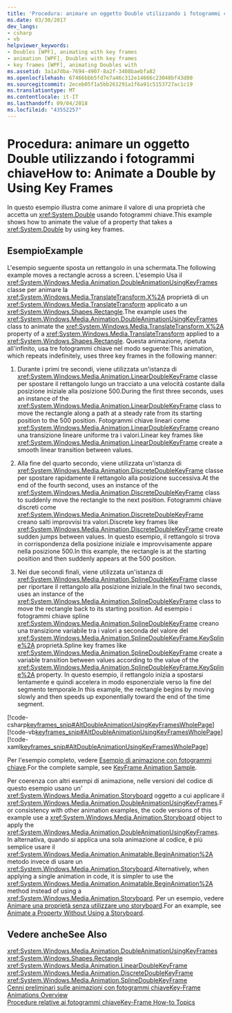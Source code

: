 ```yaml
---
title: 'Procedura: animare un oggetto Double utilizzando i fotogrammi chiave'
ms.date: 03/30/2017
dev_langs:
- csharp
- vb
helpviewer_keywords:
- Doubles [WPF], animating with key frames
- animation [WPF], Doubles with key frames
- key frames [WPF], animating Doubles with
ms.assetid: 3a1a7dba-7694-4907-8a2f-3408baebfa82
ms.openlocfilehash: 67466bbb5fd7e7a46c312e14666c23048bf43d80
ms.sourcegitcommit: 2eceb05f1a5bb261291a1f6a91c5153727ac1c19
ms.translationtype: MT
ms.contentlocale: it-IT
ms.lasthandoff: 09/04/2018
ms.locfileid: "43552257"
---
```

# <a name="how-to-animate-a-double-by-using-key-frames"></a><span data-ttu-id="222aa-102">Procedura: animare un oggetto Double utilizzando i fotogrammi chiave</span><span class="sxs-lookup"><span data-stu-id="222aa-102">How to: Animate a Double by Using Key Frames</span></span>
<span data-ttu-id="222aa-103">In questo esempio illustra come animare il valore di una proprietà che accetta un <xref:System.Double> usando fotogrammi chiave.</span><span class="sxs-lookup"><span data-stu-id="222aa-103">This example shows how to animate the value of a property that takes a <xref:System.Double> by using key frames.</span></span>  
  
## <a name="example"></a><span data-ttu-id="222aa-104">Esempio</span><span class="sxs-lookup"><span data-stu-id="222aa-104">Example</span></span>  
 <span data-ttu-id="222aa-105">L'esempio seguente sposta un rettangolo in una schermata.</span><span class="sxs-lookup"><span data-stu-id="222aa-105">The following example moves a rectangle across a screen.</span></span> <span data-ttu-id="222aa-106">L'esempio Usa il <xref:System.Windows.Media.Animation.DoubleAnimationUsingKeyFrames> classe per animare la <xref:System.Windows.Media.TranslateTransform.X%2A> proprietà di un <xref:System.Windows.Media.TranslateTransform> applicato a un <xref:System.Windows.Shapes.Rectangle>.</span><span class="sxs-lookup"><span data-stu-id="222aa-106">The example uses the <xref:System.Windows.Media.Animation.DoubleAnimationUsingKeyFrames> class to animate the <xref:System.Windows.Media.TranslateTransform.X%2A> property of a <xref:System.Windows.Media.TranslateTransform> applied to a <xref:System.Windows.Shapes.Rectangle>.</span></span> <span data-ttu-id="222aa-107">Questa animazione, ripetuta all'infinito, usa tre fotogrammi chiave nel modo seguente:</span><span class="sxs-lookup"><span data-stu-id="222aa-107">This animation, which repeats indefinitely, uses three key frames in the following manner:</span></span>  
  
1.  <span data-ttu-id="222aa-108">Durante i primi tre secondi, viene utilizzata un'istanza di <xref:System.Windows.Media.Animation.LinearDoubleKeyFrame> classe per spostare il rettangolo lungo un tracciato a una velocità costante dalla posizione iniziale alla posizione 500.</span><span class="sxs-lookup"><span data-stu-id="222aa-108">During the first three seconds, uses an instance of the <xref:System.Windows.Media.Animation.LinearDoubleKeyFrame> class to move the rectangle along a path at a steady rate from its starting position to the 500 position.</span></span> <span data-ttu-id="222aa-109">Fotogrammi chiave lineari come <xref:System.Windows.Media.Animation.LinearDoubleKeyFrame> creano una transizione lineare uniforme tra i valori.</span><span class="sxs-lookup"><span data-stu-id="222aa-109">Linear key frames like <xref:System.Windows.Media.Animation.LinearDoubleKeyFrame> create a smooth linear transition between values.</span></span>  
  
2.  <span data-ttu-id="222aa-110">Alla fine del quarto secondo, viene utilizzata un'istanza di <xref:System.Windows.Media.Animation.DiscreteDoubleKeyFrame> classe per spostare rapidamente il rettangolo alla posizione successiva.</span><span class="sxs-lookup"><span data-stu-id="222aa-110">At the end of the fourth second, uses an instance of the <xref:System.Windows.Media.Animation.DiscreteDoubleKeyFrame> class to suddenly move the rectangle to the next position.</span></span> <span data-ttu-id="222aa-111">Fotogrammi chiave discreti come <xref:System.Windows.Media.Animation.DiscreteDoubleKeyFrame> creano salti improvvisi tra valori.</span><span class="sxs-lookup"><span data-stu-id="222aa-111">Discrete key frames like <xref:System.Windows.Media.Animation.DiscreteDoubleKeyFrame> create sudden jumps between values.</span></span> <span data-ttu-id="222aa-112">In questo esempio, il rettangolo si trova in corrispondenza della posizione iniziale e improvvisamente appare nella posizione 500.</span><span class="sxs-lookup"><span data-stu-id="222aa-112">In this example, the rectangle is at the starting position and then suddenly appears at the 500 position.</span></span>  
  
3.  <span data-ttu-id="222aa-113">Nei due secondi finali, viene utilizzata un'istanza di <xref:System.Windows.Media.Animation.SplineDoubleKeyFrame> classe per riportare il rettangolo alla posizione iniziale.</span><span class="sxs-lookup"><span data-stu-id="222aa-113">In the final two seconds, uses an instance of the <xref:System.Windows.Media.Animation.SplineDoubleKeyFrame> class to move the rectangle back to its starting position.</span></span> <span data-ttu-id="222aa-114">Ad esempio i fotogrammi chiave spline <xref:System.Windows.Media.Animation.SplineDoubleKeyFrame> creano una transizione variabile tra i valori a seconda del valore del <xref:System.Windows.Media.Animation.SplineDoubleKeyFrame.KeySpline%2A> proprietà.</span><span class="sxs-lookup"><span data-stu-id="222aa-114">Spline key frames like <xref:System.Windows.Media.Animation.SplineDoubleKeyFrame> create a variable transition between values according to the value of the <xref:System.Windows.Media.Animation.SplineDoubleKeyFrame.KeySpline%2A> property.</span></span> <span data-ttu-id="222aa-115">In questo esempio, il rettangolo inizia a spostarsi lentamente e quindi accelera in modo esponenziale verso la fine del segmento temporale.</span><span class="sxs-lookup"><span data-stu-id="222aa-115">In this example, the rectangle begins by moving slowly and then speeds up exponentially toward the end of the time segment.</span></span>  
  
 [!code-csharp[keyframes_snip#AltDoubleAnimationUsingKeyFramesWholePage](../../../../samples/snippets/csharp/VS_Snippets_Wpf/keyframes_snip/CSharp/AltDoubleAnimationUsingKeyFramesExample.cs#altdoubleanimationusingkeyframeswholepage)]
 [!code-vb[keyframes_snip#AltDoubleAnimationUsingKeyFramesWholePage](../../../../samples/snippets/visualbasic/VS_Snippets_Wpf/keyframes_snip/visualbasic/altdoubleanimationusingkeyframesexample.vb#altdoubleanimationusingkeyframeswholepage)]
 [!code-xaml[keyframes_snip#AltDoubleAnimationUsingKeyFramesWholePage](../../../../samples/snippets/xaml/VS_Snippets_Wpf/keyframes_snip/XAML/AltDoubleAnimationUsingKeyFramesExample.xaml#altdoubleanimationusingkeyframeswholepage)]  
  
 <span data-ttu-id="222aa-116">Per l'esempio completo, vedere [Esempio di animazione con fotogrammi chiave](https://go.microsoft.com/fwlink/?LinkID=160012).</span><span class="sxs-lookup"><span data-stu-id="222aa-116">For the complete sample, see [KeyFrame Animation Sample](https://go.microsoft.com/fwlink/?LinkID=160012).</span></span>  
  
 <span data-ttu-id="222aa-117">Per coerenza con altri esempi di animazione, nelle versioni del codice di questo esempio usano un' <xref:System.Windows.Media.Animation.Storyboard> oggetto a cui applicare il <xref:System.Windows.Media.Animation.DoubleAnimationUsingKeyFrames>.</span><span class="sxs-lookup"><span data-stu-id="222aa-117">For consistency with other animation examples, the code versions of this example use a <xref:System.Windows.Media.Animation.Storyboard> object to apply the <xref:System.Windows.Media.Animation.DoubleAnimationUsingKeyFrames>.</span></span> <span data-ttu-id="222aa-118">In alternativa, quando si applica una sola animazione al codice, è più semplice usare il <xref:System.Windows.Media.Animation.Animatable.BeginAnimation%2A> metodo invece di usare un <xref:System.Windows.Media.Animation.Storyboard>.</span><span class="sxs-lookup"><span data-stu-id="222aa-118">Alternatively, when applying a single animation in code, it is simpler to use the <xref:System.Windows.Media.Animation.Animatable.BeginAnimation%2A> method instead of using a <xref:System.Windows.Media.Animation.Storyboard>.</span></span> <span data-ttu-id="222aa-119">Per un esempio, vedere [Animare una proprietà senza utilizzare uno storyboard](../../../../docs/framework/wpf/graphics-multimedia/how-to-animate-a-property-without-using-a-storyboard.md).</span><span class="sxs-lookup"><span data-stu-id="222aa-119">For an example, see [Animate a Property Without Using a Storyboard](../../../../docs/framework/wpf/graphics-multimedia/how-to-animate-a-property-without-using-a-storyboard.md).</span></span>  
  
## <a name="see-also"></a><span data-ttu-id="222aa-120">Vedere anche</span><span class="sxs-lookup"><span data-stu-id="222aa-120">See Also</span></span>  
 <xref:System.Windows.Media.Animation.DoubleAnimationUsingKeyFrames>  
 <xref:System.Windows.Shapes.Rectangle>  
 <xref:System.Windows.Media.Animation.LinearDoubleKeyFrame>  
 <xref:System.Windows.Media.Animation.DiscreteDoubleKeyFrame>  
 <xref:System.Windows.Media.Animation.SplineDoubleKeyFrame>  
 [<span data-ttu-id="222aa-121">Cenni preliminari sulle animazioni con fotogrammi chiave</span><span class="sxs-lookup"><span data-stu-id="222aa-121">Key-Frame Animations Overview</span></span>](../../../../docs/framework/wpf/graphics-multimedia/key-frame-animations-overview.md)  
 [<span data-ttu-id="222aa-122">Procedure relative ai fotogrammi chiave</span><span class="sxs-lookup"><span data-stu-id="222aa-122">Key-Frame How-to Topics</span></span>](../../../../docs/framework/wpf/graphics-multimedia/key-frame-animation-how-to-topics.md)
